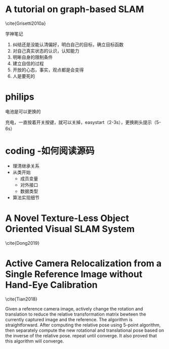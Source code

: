 # A tutorial on graph-based SLAM 
\cite{Grisetti2010a}

学神笔记

1. 纠结还是没能认清偏好，明白自己的目标，确立目标函数
2. 对自己真实状态的认识，认知能力
3. 明晰自身的限制条件
4. 建立自信的过程
5. 开放的心态，事实，观点都是会变得
6. 人是要死的

# philips 

电池是可以更换的

充电，一直按着开关按键，就可以关掉，easystart（2-3s），更换刷头提示（5-6s）

# coding -如何阅读源码
- 理清继承关系
- 从类开始
  - 成员变量
  - 对外接口
  - 数据类型
- 算法实现细节

# A Novel Texture-Less Object Oriented Visual SLAM System
\cite{Dong2019}


# Active Camera Relocalization from a Single Reference Image without Hand-Eye Calibration
\cite{Tian2018}

Given a reference camera image, actively change the rotation and translation to reduce the relative transformation matrix bewteen the currently captured image and the reference. The algorithm is straightforward. After computing the relative pose using 5-point algorithm, then separately compute the new rotational and translational pose based on the inverse of the relative pose. repeat until converge. It also proved that this algorithm will converge.
